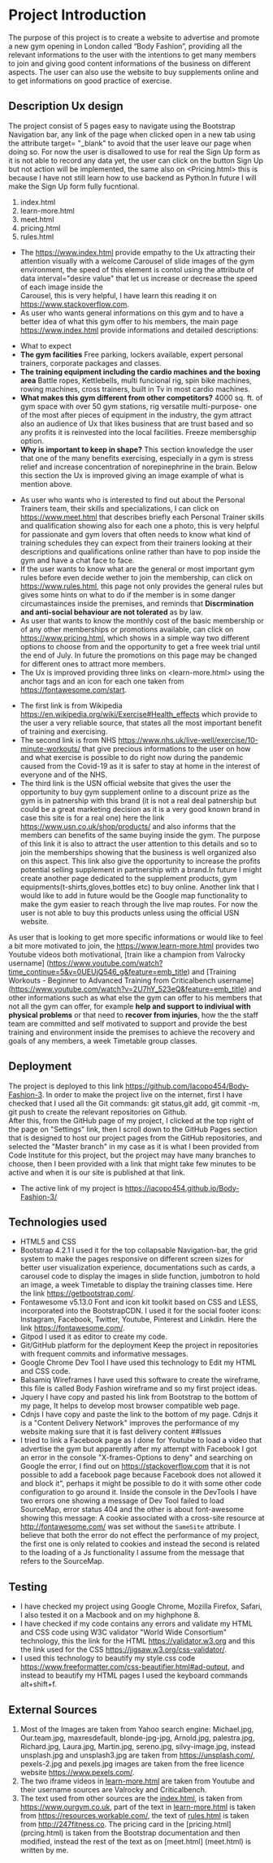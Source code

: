 # Project  Introduction 
The purpose of this project is to create a website to advertise and promote a new gym opening in London called “Body Fashion”, providing all the relevant informations to the user with the intentions to get many members to join and giving good content informations of the business on different aspects.
The user can also use the website to buy supplements online and to get informations on good practice of exercise.


## Description Ux design 
The project consist of 5 pages easy to navigate using the Bootstrap Navigation bar, any link of the page when clicked open in a new tab using the attribute target= "_blank" to avoid that the user leave our page when doing so.
For now the user is disallowed to use for real the Sign Up form as it is not able to record any data yet, the user can click on the button Sign Up but not action will be implemented, the same also on <Pricing.html> this is because I have not still learn how to use backend as Python.In future I will make the Sign Up form fully fucntional.


1. index.html     
2. learn-more.html
3. meet.html
4. pricing.html
5. rules.html

* The  <https://www.index.html>  provide empathy to the Ux attracting their attention visually with a welcome Carousel of slide images of the gym environment, the speed of this element is contol using the attribute of data interval="desire value" that let us increase or decrease the speed of each image inside the <div> Carousel, this is very helpful, I have learn this reading it on <https://www.stackoverflow.com>. 
* As user who wants general informations on this gym and to have a better idea of what this gym offer to his members, the main page <https://www.index.html> provide informations and detailed descriptions: 
- What to expect
- **The gym facilities**
Free parking, lockers available, expert personal trainers, corporate packages and classes.
- **The training equipment including the cardio machines and the boxing area** 
Battle ropes, Kettlebells, multi funcional rig, spin bike machines, rowing machines, cross trainers, built in Tv in most cardio machines.  
- **What makes this gym different from other competitors?**
4000 sq. ft. of gym space with over 50 gym stations, rig versatile multi-purpose- one of the most after pieces of equipment in the industry, the gym attract also an audience of Ux that likes business that are trust based and so any profits it is reinvested into the local facilities.
Freeze membersghip option. 
- **Why is important to keep in shape?**
This section knowledge the user that one of the many benefits exercising, especially in a gym is stress relief and increase concentration of norepinephrine in the brain.
Below this section the Ux is improved giving an image example of what is mention above.


* As user who wants who is interested to find out about the Personal Trainers team, their skills and specializations, I can click on <https://www.meet.html> that describes briefly each Personal Trainer skills and qualification showing also for each one a photo, this is very helpful for passionate and gym lovers that often needs to know what kind of training schedules they can expect from their trainers looking at their descriptions and qualifications online rather than have to pop inside the gym and have a chat face to face. 
* If the user wants to know what are the general or most important gym rules before even decide wether to join the membership, can click on <https://www.rules.html>, this page not only provides the general rules but gives some hints on what to do if the member is in some danger circumastainces inside the premises, and reminds that **Discrmination and anti-social behaviour are not tolerated** as by law.  
* As user that wants to know the monthly cost of the basic membership or of any other memberships or promotions available, can click on <https://www.pricing.html>, which shows in a simple way two different options to choose from and the opportunity to get a free week trial until the end of July.
In future the promotions on this page may be changed for different ones to attract more members.
* The Ux is improved providing three links on <learn-more.html> using the anchor tags <a> and an icon for each one taken from <https://fontawesome.com/start>.
- The first link is from Wikipedia <https://en.wikipedia.org/wiki/Exercise#Health_effects> which provide to the user a very reliable source, that states all the most important benefit of training and exercising.
- The second link is from NHS <https://www.nhs.uk/live-well/exercise/10-minute-workouts/> that give precious informations to the user on how and what exercise is possible to do right now during the pandemic caused from the Covid-19 as it is safer to stay at home in the interest of everyone and of the NHS.
- The third link is the USN official website that gives the user the opportunity to buy gym supplement online to a discount prize as the gym is in patnership with this brand (it is not a real deal patnership but could be a great marketing decision as it is a very good known brand in case this site is for a real one) here the link <https://www.usn.co.uk/shop/products/> and also informs that the members can benefits of the same buying inside the gym.
The purpose of this link it is also to attract the user attention to this details and so to join the memberships showing that the business is well organized also on this aspect. This link also give the opportunity to increase the profits potential selling supplement in partnership with a brand.In future I might create another page dedicated to the supplement products, gym equipments(t-shirts,gloves,bottles etc) to buy online.
Another link that I would like to add in future would be the Google map functionality to make the gym easier to reach through the live map routes.
For now the user is not able to buy this products unless using the official USN website. 

As user that is looking to get more specific informations or would like to feel a bit more motivated to join, the <https://www.learn-more.html> provides two Youtube videos both motivational, [train like a champion from Valrocky username] (https://www.youtube.com/watch?time_continue=5&v=0UEUjQ546_g&feature=emb_title) and [Training Workouts - Beginner to Advanced Training from Criticalbench username] (https://www.youtube.com/watch?v=2U7hY_523eQ&feature=emb_title) and other informations such as what else the gym can offer to his members that not all the gym can offer, for example **help and support to indiviual with physical problems** or that need to **recover from injuries**, how the the staff team are committed and self motivated to support and provide the best training and environment inside the premises to achieve the recovery and goals of any members, a week Timetable group classes.

## Deployment
The project is deployed to this link <https://github.com/Iacopo454/Body-Fashion-3>.
In order to make the project live on the internet, first I have checked that I used all the Git commands: git status,git add, git commit -m, git push to create the relevant repositories on Github.  
After this, from the GitHub page of my project, I clicked at the top right of the page on "Settings" link, then I scroll down to the GitHub Pages section that is designed to host our project pages from the GitHub repositories, and selected the "Master branch" in my case as it is what I been provided from Code Institute for this project, but the project may have many branches to choose, then I been provided with a link that might take few minutes to be active and when it is our site is published at that link. 
* The active link of my project is <https://iacopo454.github.io/Body-Fashion-3/>
## Technologies used
* HTML5 and CSS
* Bootstrap 4.2.1 
I used it for the top collapsable Navigation-bar, the grid system to make the pages responsive on different screen sizes for better user visualization experience, documentations such as cards, a carousel code to display the images in slide function, jumbotron to hold an image, a week Timetable to display the training classes time. Here the link <https://getbootstrap.com/>.
* Fontawesome v5.13.0
Font and icon kit toolkit based on CSS and LESS, incorporated into the BootstrapCDN. I used it for the social footer icons: Instagram, Facebook, Twitter, Youtube, Pinterest and Linkdin.
Here the link <https://fontawesome.com/>.
* Gitpod
I used it as editor to create my code.
* Git/GitHub platform for the deployment
Keep the project in repositories with frequent commits and informative messages.
* Google Chrome Dev Tool 
I have used this technology to Edit my HTML and CSS code.
* Balsamiq Wireframes 
I have used this software to create the wireframe, this file is called Body Fashion wireframe and so my first project ideas.
* Jquery 
I have copy and pasted his link from Bootstrap to the bottom of my page, It helps to develop most browser compatible web page.
* Cdnjs
I have copy and paste the link to the bottom of my page.
Cdnjs it is a "Content Delivery Network" improves the performance of my website making sure that it is fast delivery content 
##Issues 
* I tried to link a Facebook page as I done for Youtube to load a video that advertise the gym but apparently after my attempt with Facebook I got an error in the console "X-frames-Options to deny" and searching on Google the error, I find out on <https://stackoverflow.com> that it is not possible to add a facebook page because Facebook does not allowed it and block it", perhaps it might be possible to do it with some other code configuration to go around it.
Inside the console in the DevTools I have two errors one showing a message of Dev Tool failed to load SourceMap, error status 404 and the other is about font-awesome showing this message: A cookie associated with a cross-site resource at http://fontawesome.com/ was set without the `SameSite` attribute.
I believe that both the error do not effect the performance of my project, the first one is only related to cookies and instead the second is related to the loading of a Js functionality I assume from the message that refers to the SourceMap.

## Testing
* I have checked my project using Google Chrome, Mozilla Firefox, Safari, I also tested it on a Macbook and on my highphone 8.
* I have checked if my code contains any errors and validate my HTML and CSS code using W3C validator "World Wide Consortium" technology, this the link for the HTML <https://validator.w3.org> and this the link used for the CSS <https://jigsaw.w3.org/css-validator/>.
* I used this technology to beautify my style.css code <https://www.freeformatter.com/css-beautifier.html#ad-output>, and instead to beautify my HTML pages I used the keyboard commands alt+shift+f.  
## External Sources
1. Most of the Images are taken from Yahoo search engine: Michael.jpg, Our.team.jpg, maxresdefault, blonde-jpg-jpg, Arnold.jpg, palestra.jpg, Richard.jpg, Laura.jpg, Martin.jpg, sereno.jpg, silvy-image.jpg, instead unsplash.jpg and unsplash3.jpg are taken from <https://unsplash.com/>, pexels-2.jpg and pexels.jpg images are taken from the free licence website <https://www.pexels.com/>.
2. The two iframe videos in [learn-more.html](learn-more.html) are taken from Youtube and their username sources are Valrocky and Criticalbench.
3. The text used from other sources are the [index.html](index.html), is taken from <https://www.ourgym.co.uk>, part of the text in [learn-more.html](learn-more.html) is taken from <https://resources.workable.com/>, the text of [rules.html](rules.html) is taken from <http://247fitness.co>.
The pricing card in the [pricing.html] (prcing.html) is taken from the Bootstrap documentation and then modified, instead the rest of the text as on [meet.html] (meet.html) is written by me. 